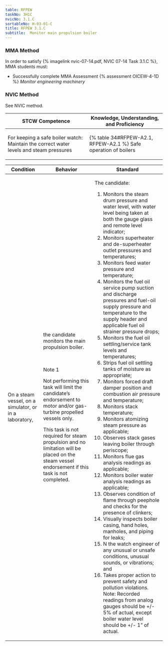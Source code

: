 ```yaml
---
table: RFPEW
taskNo: 3H1C
nvicNo: 3.1.C 
sortableNo: H-03-01-C
title: RFPEW 3.1.C 
subtitle:  Monitor main propulsion boiler
---
```



### MMA Method

In order to satisfy  {% imagelink nvic-07-14.pdf, NVIC 07-14 Task 3.1.C %}, MMA students must:

* Successfully complete MMA Assessment {% assessment OICEW-4-1D %} *Monitor engineering machinery*


### NVIC Method

<a onclick="togglevisibility('nvic_methods')" >See NVIC method.</a>

<div id='nvic_methods' class='hide'>

<table>
<thead>
<tr>
<th class='forty'> STCW Competence </th>
<th class='sixty'> Knowledge, Understanding, and Proficiency </th>
</tr>
</thead>




<tbody>
<tr><td markdown='1'>

For keeping a safe boiler watch: Maintain the correct water levels and steam pressures

</td><td markdown='1'>

{% table 34#RFPEW-A2.1, RFPEW-A2.1 %} Safe operation of boilers

</td></tr>


</tbody>
</table>


<table>
<thead>
<tr><th class='twenty'>  Condition </th><th class='twenty'> Behavior </th><th  class='sixty'>Standard </th></tr>
</thead>
<tbody >



<tr><td markdown='1'>

On a steam vessel, on a simulator, or in a laboratory,

</td><td markdown='1'>

the candidate monitors the main propulsion boiler.

<br>

<div class="tooltip" markdown='1'>

Note 1

Not performing this task will limit the candidate’s endorsement to motor and/or gas-turbine propelled vessels only.

This task is not required for steam propulsion and no limitation will be placed on the steam vessel endorsement if this task is not completed.

</div>


</td><td markdown='1'>

The candidate:

1. Monitors the steam drum pressure and water level, with water level being taken at both the gauge glass and remote level indicator;
2. Monitors superheater and de-superheater outlet pressures and temperatures;
3. Monitors feed water pressure and temperature;
4. Monitors the fuel oil service pump suction and discharge pressures and fuel-oil supply pressure and temperature to the supply header and applicable fuel oil strainer pressure drops;
5. Monitors the fuel oil settling/service tank levels and temperatures;
6. Strips fuel oil settling tanks of moisture as appropriate;
7. Monitors forced draft damper position and combustion air pressure and temperature;
8. Monitors stack temperature;
9. Monitors atomizing steam pressure as applicable;
10. Observes stack gases leaving boiler through periscope;
11. Monitors flue gas analysis readings as applicable;
12. Monitors boiler water analysis readings as applicable;
13. Observes condition of flame through peephole and checks for the presence of clinkers;
14. Visually inspects boiler casing, hand holes, manholes, and piping for leaks;
15. N the watch engineer of any unusual or unsafe conditions, unusual sounds, or vibrations; and
16. Takes proper action to prevent safety and pollution violations. Note: Recorded readings from analog gauges should be +/- 5% of actual, except boiler water level should be +/- 1” of actual.

</td></tr>
</tbody>
</table>
</div>
